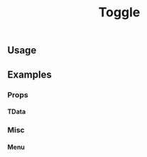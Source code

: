 ﻿---
title: Toggle
desc: "The Toggle component is a wrapper that allows you to switch between two states."
related:
  - /blazor/components/buttons
  - /blazor/components/icons
  - /blazor/components/switches
---

## Usage

<masa-example file="Examples.labs.toggles.Usage"></masa-example>

## Examples

### Props

#### TData

<masa-example file="Examples.labs.toggles.TData"></masa-example>

### Misc

#### Menu

<masa-example file="Examples.labs.toggles.Menu"></masa-example>